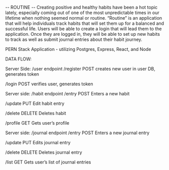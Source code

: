 -- ROUTINE --
Creating positive and healthy habits have been a hot topic lately, especially coming out of one of the most unpredictable times in our lifetime when nothing seemed normal or routine. “Routine” is an application that will help individuals track habits that will set them up for a balanced and successful life. Users will be able to create a login that will lead them to the application. Once they are logged in, they will be able to set up new habits to track as well as submit journal entries about their habit journey.

PERN Stack Application - utilizing Postgres, Express, React, and Node 

DATA FLOW: 

Server Side: /user endpoint
/register
POST creates new user in user DB, generates token

/login
POST verifies user, generates token



Server side: /habit endpoint
/entry
POST Enters a new habit 

/update
PUT Edit habit entry 

/delete
DELETE Deletes habit

/profile
GET Gets user’s profile



Server side: /journal endpoint
/entry
POST Enters a new journal entry

/update
PUT Edits journal entry

/delete
DELETE Deletes journal entry

/list
GET Gets user’s list of journal entries 







